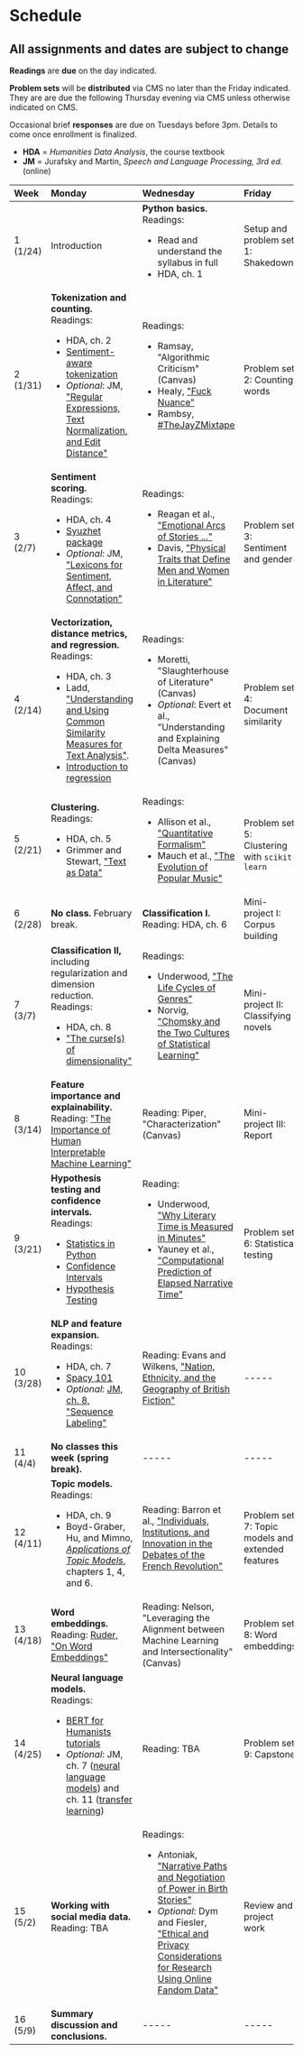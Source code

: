 # Schedule

## All assignments and dates are subject to change

**Readings** are **due** on the day indicated.

**Problem sets** will be **distributed** via CMS no later than the Friday indicated. They are are due the following Thursday evening via CMS unless otherwise indicated on CMS.

Occasional brief **responses** are due on Tuesdays before 3pm. Details to come once enrollment is finalized.

* **HDA** = *Humanities Data Analysis*, the course textbook
* **JM** = Jurafsky and Martin, *Speech and Language Processing, 3rd ed.* (online)

| Week | Monday | Wednesday | Friday|
|:---|:---|:---|:---|
| 1 (1/24) | Introduction | **Python basics.**<br/>Readings:<ul><li>Read and understand the syllabus in full</li><li>HDA, ch. 1 | Setup and problem set 1: Shakedown |
| 2 (1/31) | **Tokenization and counting.**<br/>Readings:<ul><li>HDA, ch. 2</li><li>[Sentiment-aware tokenization](http://sentiment.christopherpotts.net/tokenizing.html)</li><li>*Optional*: JM, ["Regular Expressions, Text Normalization, and Edit Distance"](https://web.stanford.edu/~jurafsky/slp3/2.pdf)</li></ul> | Readings:<ul><li>Ramsay, "Algorithmic Criticism" (Canvas)</li><li>Healy, ["Fuck Nuance"](https://kieranhealy.org/files/papers/fuck-nuance.pdf)</li><li>Rambsy, [#TheJayZMixtape](https://iopn.library.illinois.edu/scalar/the-jay-z-mixtape/index)</li></ul> | Problem set 2: Counting words |
| 3 (2/7) | **Sentiment scoring.**<br />Readings:<ul><li>HDA, ch. 4</li><li>[Syuzhet package](https://cran.r-project.org/web/packages/syuzhet/vignettes/syuzhet-vignette.html)</li><li>*Optional*: JM, ["Lexicons for Sentiment, Affect, and Connotation"](https://web.stanford.edu/~jurafsky/slp3/20.pdf)</li></ul> | Readings:<ul><li>Reagan et al., ["Emotional Arcs of Stories ..."](https://epjdatascience.springeropen.com/articles/10.1140/epjds/s13688-016-0093-1)</li><li>Davis, ["Physical Traits that Define Men and Women in Literature"](https://pudding.cool/2020/07/gendered-descriptions/)</li></ul> | Problem set 3: Sentiment and gender |
| 4 (2/14) | **Vectorization, distance metrics, and regression.**<br />Readings: <ul><li>HDA, ch. 3</li><li>Ladd, ["Understanding and Using Common Similarity Measures for Text Analysis"](https://programminghistorian.org/en/lessons/common-similarity-measures).</li><li>[Introduction to regression](https://dss.princeton.edu/online_help/analysis/regression_intro.htm)</li></ul>| Readings:<ul><li>Moretti, "Slaughterhouse of Literature" (Canvas)</li><li>*Optional*: Evert et al., "Understanding and Explaining Delta Measures" (Canvas)</li></ul> | Problem set 4: Document similarity|
| 5 (2/21)| **Clustering.**<br />Readings:<ul><li>HDA, ch. 5</li><li>Grimmer and Stewart, ["Text as Data"](https://doi.org/10.1093/pan/mps028)</li></ul>| Readings:<ul><li>Allison et al., ["Quantitative Formalism"](https://litlab.stanford.edu/LiteraryLabPamphlet1.pdf)</li><li>Mauch et al., ["The Evolution of Popular Music"](http://rsos.royalsocietypublishing.org/content/2/5/150081)</li></ul>| Problem set 5: Clustering with `scikit-learn`|
| 6 (2/28)| **No class.** February break.| **Classification I.**<br />Reading: HDA, ch. 6| Mini-project I: Corpus building |
| 7 (3/7) | **Classification II,** including regularization and dimension reduction.<br />Readings:<ul><li>HDA, ch. 8</li><li>["The curse(s) of dimensionality"](https://www.nature.com/articles/s41592-018-0019-x)</li></ul>| Readings:<ul><li> Underwood, ["The Life Cycles of Genres"](https://culturalanalytics.org/article/11061)</li><li>Norvig, ["Chomsky and the Two Cultures of Statistical Learning"](http://www.norvig.com/chomsky.html)</li></ul> |Mini-project II: Classifying novels|
| 8 (3/14) | **Feature importance and explainability.**<br />Reading: ["The Importance of Human Interpretable Machine Learning"](https://towardsdatascience.com/human-interpretable-machine-learning-part-1-the-need-and-importance-of-model-interpretation-2ed758f5f476)| Reading: Piper, "Characterization" (Canvas)| Mini-project III: Report|
| 9 (3/21)| **Hypothesis testing and confidence intervals.**<br />Readings: <ul><li>[Statistics in Python](https://scipy-lectures.org/packages/statistics/index.html)</li><li>[Confidence Intervals](https://www.kaggle.com/hamelg/python-for-data-23-confidence-intervals)</li><li>[Hypothesis Testing](https://www.kaggle.com/hamelg/python-for-data-24-hypothesis-testing)</li></ul>| Reading: <ul><li>Underwood, ["Why Literary Time is Measured in Minutes"](https://muse.jhu.edu/article/696232/pdf)</li> <li>Yauney et al., ["Computational Prediction of Elapsed Narrative Time"](https://gyauney.github.io/papers/elapsed-narrative-time.pdf)</li></ul>| Problem set 6: Statistical testing|
| 10 (3/28)| **NLP and feature expansion.**<br />Readings:<ul><li>HDA, ch. 7</li><li>[Spacy 101](https://spacy.io/usage/spacy-101)</li><li>*Optional*: [JM, ch. 8, "Sequence Labeling"](https://web.stanford.edu/~jurafsky/slp3/8.pdf)</li></ul>| Reading: Evans and Wilkens, ["Nation, Ethnicity, and the Geography of British Fiction"](https://culturalanalytics.org/article/11037-nation-ethnicity-and-the-geography-of-british-fiction-1880-1940)| -----|
| 11 (4/4) |**No classes this week (spring break).**|-----|-----|
| 12 (4/11)|**Topic models.**<br />Readings:<ul><li>HDA, ch. 9</li><li> Boyd-Graber, Hu, and Mimno, [*Applications of Topic Models*](https://mimno.infosci.cornell.edu/papers/2017_fntir_tm_applications.pdf), chapters 1, 4, and 6.</li></ul> | Reading: Barron et al., ["Individuals, Institutions, and Innovation in the Debates of the French Revolution"](https://www.pnas.org/content/115/18/4607) | Problem set 7: Topic models and extended features|
| 13 (4/18)|**Word embeddings.**<br />Reading: [Ruder, "On Word Embeddings"](https://ruder.io/word-embeddings-1/index.html)|Reading: Nelson, "Leveraging the Alignment between Machine Learning and Intersectionality" (Canvas)| Problem set 8: Word embeddings|
| 14 (4/25)|**Neural language models.**<br />Readings:<ul><li>[BERT for Humanists tutorials](http://www.bertforhumanists.org/tutorials/)</li><li>*Optional*: JM, ch. 7 ([neural language models](https://web.stanford.edu/~jurafsky/slp3/7.pdf)) and ch. 11 ([transfer learning](https://web.stanford.edu/~jurafsky/slp3/11.pdf))</li></ul>|Reading: TBA|Problem set 9: Capstone|
| 15 (5/2)|**Working with social media data.**<br />Reading: TBA|Readings: <ul><li>Antoniak, ["Narrative Paths and Negotiation of Power in Birth Stories"](https://maria-antoniak.github.io/resources/2019_cscw_birth_stories.pdf)</li><li>*Optional*: Dym and Fiesler, ["Ethical and Privacy Considerations for Research Using Online Fandom Data"](https://journal.transformativeworks.org/index.php/twc/article/view/1733)</li></ul>|Review and project work|
| 16 (5/9)|**Summary discussion and conclusions.**|-----|-----|

